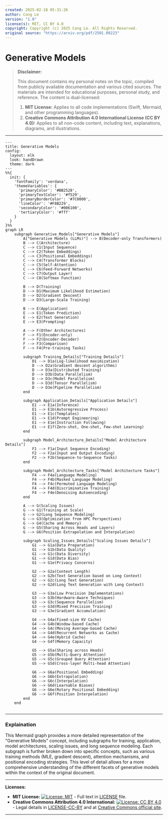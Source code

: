 ```yaml
---
created: 2025-02-18 05:31:26
author: Cong Le
version: "1.0"
license(s): MIT, CC BY 4.0
copyright: Copyright (c) 2025 Cong Le. All Rights Reserved.
original source: "https://arxiv.org/pdf/2501.09223"
---
```




# Generative Models
> **Disclaimer:**
>
> This document contains my personal notes on the topic,
> compiled from publicly available documentation and various cited sources.
> The materials are intended for educational purposes, personal study, and reference.
> The content is dual-licensed:
> 1. **MIT License:** Applies to all code implementations (Swift, Mermaid, and other programming languages).
> 2. **Creative Commons Attribution 4.0 International License (CC BY 4.0):** Applies to all non-code content, including text, explanations, diagrams, and illustrations.
---


```mermaid
---
title: Generative Models
config:
  layout: elk
  look: handDrawn
  theme: dark
---
%%{
  init: {
    'fontFamily': 'verdana',
    'themeVariables': {
      'primaryColor': '#BB2528',
      'primaryTextColor': '#f529',
      'primaryBorderColor': '#7C0000',
      'lineColor': '#F8B229',
      'secondaryColor': '#006100',
      'tertiaryColor': '#fff'
    }
  }
}%%
graph LR
    subgraph Generative_Models["Generative Models"]
        A["Generative Models (LLMs)"] --> B(Decoder-only Transformers)
        B --> C(Architecture)
        C --> C1(Input Sequence)
        C --> C2(Token Embeddings)
        C --> C3(Positional Embeddings)
        C --> C4(Transformer Blocks)
        C --> C5(Self-Attention)
        C --> C6(Feed-Forward Networks)
        C --> C7(Output Layer)
        C --> C8(Softmax Function)
        
        B --> D(Training)
        D --> D1(Maximum Likelihood Estimation)
        D --> D2(Gradient Descent)
        D --> D3(Large-Scale Training)
        
        B --> E(Application)
        E --> E1(Token Prediction)
        E --> E2(Text Generation)
        E --> E3(Prompting)
        
        A --> F(Other Architectures)
        F --> F1(Encoder-only)
        F --> F2(Encoder-Decoder)
        F --> F3(Comparison)
        F --> F4(Pre-training Tasks)

        subgraph Training_Details["Training Details"]
            D1 --> D1a(Log-likelihood maximization)
            D --> D2a(Gradient descent algorithms)
            D --> D3a(Distributed Training)
            D --> D3b(Data Parallelism)
            D --> D3c(Model Parallelism)
            D --> D3d(Tensor Parallelism)
            D --> D3e(Pipeline Parallelism)
        end

        subgraph Application_Details["Application Details"]
            E1 --> E1a(Inference)
            E1 --> E1b(Autoregressive Process)
            E1 --> E1c(Templates)
            E1 --> E1d(Prompt Engineering)
            E1 --> E1e(Instruction Following)
            E1 --> E1f(Zero-shot, One-shot, Few-shot Learning)
        end
        
        subgraph Model_Architecture_Details["Model Architecture Details"]
            F1 --> F1a(Input Sequence Encoding)
            F2 --> F2a(Input and Output Encoding)
            F2 --> F2b(Sequence-to-Sequence Tasks)
        end
        
        subgraph Model_Architecture_Tasks["Model Architecture Tasks"]
            F4 --> F4a(Language Modeling)
            F4 --> F4b(Masked Language Modeling)
            F4 --> F4c(Permuted Language Modeling)
            F4 --> F4d(Discriminative Training)
            F4 --> F4e(Denoising Autoencoding)
        end

        A --> G(Scaling Issues)
        G --> G1(Training at Scale)
        G --> G2(Long Sequence Modeling)
        G --> G3(Optimization from HPC Perspectives)
        G --> G4(Cache and Memory)
        G --> G5(Sharing Across Heads and Layers)
        G --> G6(Position Extrapolation and Interpolation)

        subgraph Scaling_Issues_Details["Scaling Issues Details"]
            G1 --> G1a(Data Preparation)
            G1 --> G1b(Data Quality)
            G1 --> G1c(Data Diversity)
            G1 --> G1d(Data Bias)
            G1 --> G1e(Privacy Concerns)

            G2 --> G2a(Context Length)
            G2 --> G2b(Text Generation based on Long Context)
            G2 --> G2c(Long Text Generation)
            G2 --> G2d(Long Text Generation with Long Context)
            
            G3 --> G3a(Low Precision Implementations)
            G3 --> G3b(Hardware-Aware Techniques)
            G3 --> G3c(Sequence Parallelism)
            G3 --> G3d(Mixed Precision Training)
            G3 --> G3e(Gradient Accumulation)

            G4 --> G4a(Fixed-size KV Cache)
            G4 --> G4b(Window-based Cache)
            G4 --> G4c(Moving Average-based Cache)
            G4 --> G4d(Recurrent Networks as Cache)
            G4 --> G4e(Hybrid Cache)
            G4 --> G4f(Memory Capacity)
            
            G5 --> G5a(Sharing across Heads)
            G5 --> G5b(Multi-Query Attention)
            G5 --> G5c(Grouped Query Attention)
            G5 --> G5d(Cross-layer Multi-head Attention)

            G6 --> G6a(Positional Embedding)
            G6 --> G6b(Extrapolation)
            G6 --> G6c(Interpolation)
            G6 --> G6d(Learnable Biases)
            G6 --> G6e(Rotary Positional Embedding)
            G6 --> G6f(Position Interpolation)
        end
    end
    
```

----

### Explaination
This Mermaid graph provides a more detailed representation of the "Generative Models" concept, including subgraphs for training, application, model architectures, scaling issues, and long sequence modeling.  Each subgraph is further broken down into specific concepts, such as various training methods (MLE, gradient descent), attention mechanisms, and positional encoding strategies. This level of detail allows for a more comprehensive understanding of the different facets of generative models within the context of the original document.


---
**Licenses:**

- **MIT License:**  [![License: MIT](https://img.shields.io/badge/License-MIT-yellow.svg)](LICENSE) - Full text in [LICENSE](LICENSE) file.
- **Creative Commons Attribution 4.0 International:** [![License: CC BY 4.0](https://licensebuttons.net/l/by/4.0/88x31.png)](LICENSE-CC-BY) - Legal details in [LICENSE-CC-BY](LICENSE-CC-BY) and at [Creative Commons official site](http://creativecommons.org/licenses/by/4.0/).

---